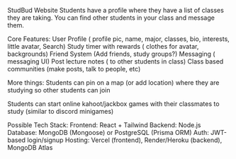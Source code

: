 StudBud Website
Students have a profile where they have a list of classes they are taking. You can find other students in your class and message them.

Core Features:
User Profile ( profile pic, name, major, classes, bio, interests, little avatar, Search)
Study timer with rewards ( clothes for avatar, backgrounds)
Friend System (Add friends, study groups?)
Messaging ( messaging UI)
Post lecture notes ( to other students in class)
Class based communities (make posts, talk to people, etc)

More things:
Students can pin on a map (or add location) where they are studying so other students can join

Students can start online kahoot/jackbox games with their classmates to study (similar to discord minigames)


Possible Tech Stack:
Frontend: React + Tailwind
Backend: Node.js 
Database: MongoDB (Mongoose) or PostgreSQL (Prisma ORM)
Auth: JWT-based login/signup
Hosting: Vercel (frontend), Render/Heroku (backend), MongoDB Atlas
